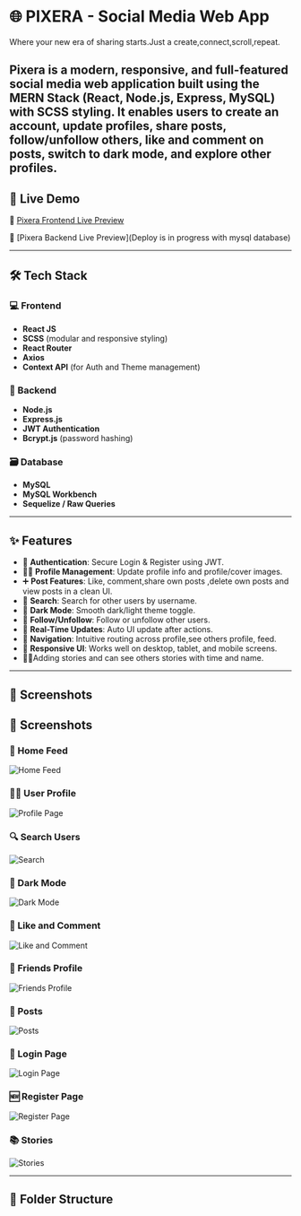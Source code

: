 # 🌐 PIXERA - Social Media Web App
   Where your new era of sharing starts.Just a create,connect,scroll,repeat.
  

**Pixera** is a modern, responsive, and full-featured social media web application built using the **MERN Stack (React, Node.js, Express, MySQL)** with SCSS styling. It enables users to create an account, update profiles, share posts, follow/unfollow others, like and comment on posts, switch to dark mode, and explore other profiles.
---

## 🚀 Live Demo

🔗 [Pixera Frontend Live Preview](https://pixera-frontend.vercel.app/)

🔗 [Pixera Backend Live Preview](Deploy is in progress with mysql database)

---

## 🛠️ Tech Stack

### 💻 Frontend
- **React JS**
- **SCSS** (modular and responsive styling)
- **React Router**
- **Axios**
- **Context API** (for Auth and Theme management)

### 🔧 Backend
- **Node.js**
- **Express.js**
- **JWT Authentication**
- **Bcrypt.js** (password hashing)

### 🗃️ Database
- **MySQL**
- **MySQL Workbench**
- **Sequelize / Raw Queries**

---

## ✨ Features

- 🔐 **Authentication**: Secure Login & Register using JWT.
- 🧑‍💼 **Profile Management**: Update profile info and profile/cover images.
- ➕ **Post Features**: Like, comment,share own posts ,delete own posts and view posts in a clean UI.
- 🔎 **Search**: Search for other users by username.
- 🌙 **Dark Mode**: Smooth dark/light theme toggle.
- 👥 **Follow/Unfollow**: Follow or unfollow other users.
- 🔁 **Real-Time Updates**: Auto UI update after actions.
- 🧭 **Navigation**: Intuitive routing across profile,see others profile, feed.
- 📱 **Responsive UI**: Works well on desktop, tablet, and mobile screens.
- 🌸✨Adding stories and can see others stories with time and name.

---

## 📸 Screenshots

## 📸 Screenshots

### 🏡 Home Feed  
![Home Feed](./social-media/screenshots/HOME%20PAGE.png)

### 🙍‍♀️ User Profile  
![Profile Page](./social-media/screenshots/PROFILE%20PAGE.png)

### 🔍 Search Users  
![Search](./social-media/screenshots/SEARCH.png)

### 🌙 Dark Mode  
![Dark Mode](./social-media/screenshots/DARKMODE.png)

### 📝 Like and Comment  
![Like and Comment](./social-media/screenshots/LIKE%20AND%20COMMENT.png)

### 👥 Friends Profile  
![Friends Profile](./social-media/screenshots/FRIENDS%20PROFILE.png)

### 🧾 Posts  
![Posts](./social-media/screenshots/POSTS.png)

### 🔐 Login Page  
![Login Page](./social-media/screenshots/LOGIN%20PAGE.png)

### 🆕 Register Page  
![Register Page](./social-media/screenshots/REGISTER%20PAGE.png)

### 📚 Stories  
![Stories](./social-media/screenshots/STORIES.png)


---

## 📂 Folder Structure

